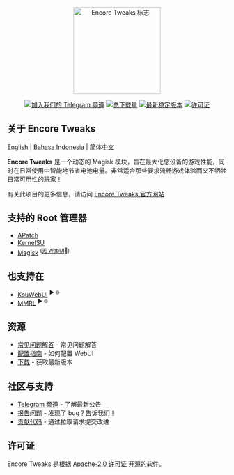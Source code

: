 <p align="center"><a href="https://encore.rem01gaming.dev" target="_blank"><img src="https://encore.rem01gaming.dev/logo.webp" width="200" alt="Encore Tweaks 标志"></a></p>

<p align="center">
<a href="https://t.me/rem01schannel"><img src="https://img.shields.io/badge/Follow-Telegram-white.svg?style=for-the-badge&logo=telegram&logoColor=white&labelColor=222" alt="加入我们的 Telegram 频道"></a>
<a href="https://encore.rem01gaming.dev/download"><img src="https://img.shields.io/github/downloads/rem01gaming/encore/total?style=for-the-badge&logoColor=white&labelColor=222" alt="总下载量"></a>
<a href="https://github.com/Rem01Gaming/encore/releases"><img src="https://img.shields.io/github/v/release/rem01gaming/encore?label=Release&style=for-the-badge&logo=github&logoColor=white&labelColor=222" alt="最新稳定版本"></a>
<a href="https://encore.rem01gaming.dev"><img src="https://img.shields.io/badge/Apache-white?style=for-the-badge&logo=andela&logoColor=white&label=License&labelColor=222" alt="许可证"></a>
</p>

## 关于 Encore Tweaks
[English](/README.md) | [Bahasa Indonesia](/docs/README_id-ID.md) | [简体中文](/docs/README_zh-CN.md)

**Encore Tweaks** 是一个动态的 Magisk 模块，旨在最大化您设备的游戏性能，同时在日常使用中智能地节省电池电量。非常适合那些要求流畅游戏体验而又不牺牲日常可用性的玩家！

有关此项目的更多信息，请访问 [Encore Tweaks 官方网站](https://encore.rem01gaming.dev/)

## 支持的 Root 管理器
- [APatch](https://github.com/bmax121/APatch)
- [KernelSU](https://github.com/tiann/KernelSU)
- [Magisk](https://github.com/topjohnwu/Magisk)  <sup>([无 WebUI](https://github.com/topjohnwu/Magisk/issues/8609#event-15568590949)👀)</sup>

## 也支持在
- [KsuWebUI](https://github.com/5ec1cff/KsuWebUIStandalone)   <sup>▶ 🌐</sup>
- [MMRL](https://github.com/DerGoogler/MMRL)   <sup>▶ 🌐</sup>

## 资源
- [常见问题解答](https://encore.rem01gaming.dev/guide/faq.html) - 常见问题解答
- [配置指南](https://encore.rem01gaming.dev/guide/webui-and-configuration.html) - 如何配置 WebUI
- [下载](https://encore.rem01gaming.dev/download) - 获取最新版本

## 社区与支持
- [Telegram 频道](https://t.me/rem01schannel) - 了解最新公告
- [报告问题](https://github.com/rem01gaming/encore/issues) - 发现了 bug？告诉我们！
- [贡献代码](https://github.com/rem01gaming/encore/pulls) - 通过拉取请求提交改进

## 许可证
Encore Tweaks 是根据 [Apache-2.0 许可证](https://www.apache.org/licenses/LICENSE-2.0) 开源的软件。
